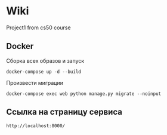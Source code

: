 # Wiki
Project1 from cs50 course

## Docker
Сборка всех образов и запуск

`docker-compose up -d --build`

Произвести миграции

`docker-compose exec web python manage.py migrate --noinput`

## Ссылка на страницу сервиса

`http://localhost:8000/`

